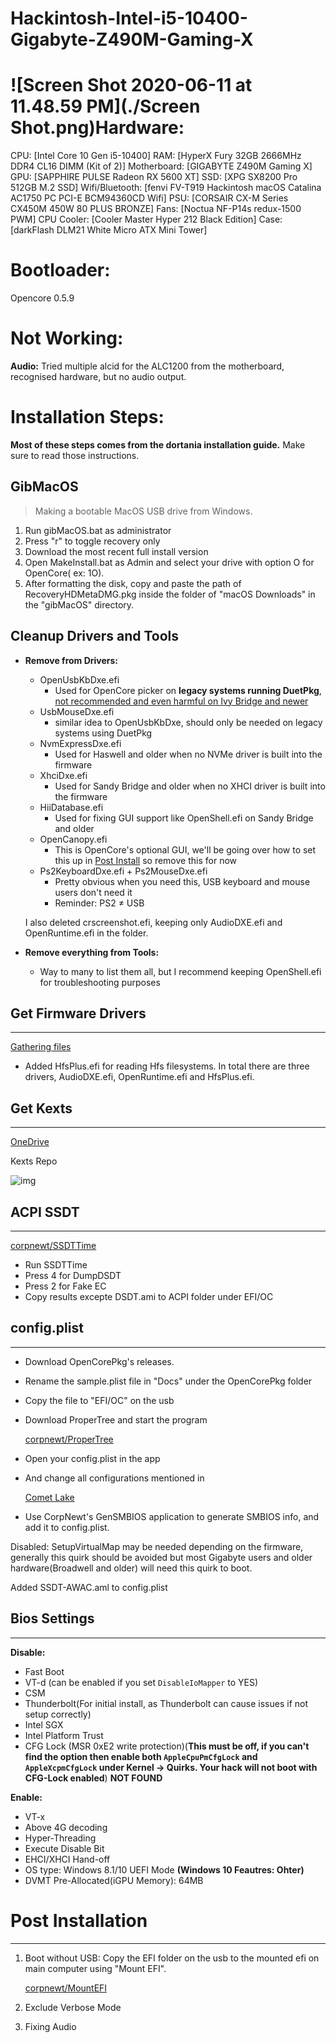 # Hackintosh-Intel-i5-10400-Gigabyte-Z490M-Gaming-X

# ![Screen Shot 2020-06-11 at 11.48.59 PM](./Screen Shot.png)Hardware:

CPU: [Intel Core 10 Gen i5-10400]
RAM: [HyperX Fury 32GB 2666MHz DDR4 CL16 DIMM (Kit of 2)]
Motherboard: [GIGABYTE Z490M Gaming X]
GPU: [SAPPHIRE PULSE Radeon RX 5600 XT]
SSD: [XPG SX8200 Pro 512GB M.2 SSD]
Wifi/Bluetooth: [fenvi FV-T919 Hackintosh macOS Catalina AC1750 PC PCI-E BCM94360CD Wifi]
PSU: [CORSAIR CX-M Series CX450M 450W 80 PLUS BRONZE]
Fans: [Noctua NF-P14s redux-1500 PWM]
CPU Cooler: [Cooler Master Hyper 212 Black Edition]
Case: [darkFlash DLM21 White Micro ATX Mini Tower]

# Bootloader:

Opencore 0.5.9

# Not Working:

**Audio:** Tried multiple alcid for the ALC1200 from the motherboard, recognised hardware, but no audio output.

# Installation Steps:

**Most of these steps comes from the dortania installation guide.** Make sure to read those instructions.

## GibMacOS

> Making a bootable MacOS USB drive from Windows.

1. Run gibMacOS.bat as administrator
2. Press "r" to toggle recovery only
3. Download the most recent full install version
4. Open MakeInstall.bat as Admin and select your drive with option O for OpenCore( ex: 1O).
5. After formatting the disk, copy and paste the path of RecoveryHDMetaDMG.pkg inside the folder of "macOS Downloads" in the "gibMacOS" directory.

## Cleanup Drivers and Tools

- **Remove from Drivers:**

  - OpenUsbKbDxe.efi
    - Used for OpenCore picker on **legacy systems running DuetPkg**, [not recommended and even harmful on Ivy Bridge and newer](https://applelife.ru/threads/opencore-obsuzhdenie-i-ustanovka.2944066/page-176#post-856653)
  - UsbMouseDxe.efi
    - similar idea to OpenUsbKbDxe, should only be needed on legacy systems using DuetPkg
  - NvmExpressDxe.efi
    - Used for Haswell and older when no NVMe driver is built into the firmware
  - XhciDxe.efi
    - Used for Sandy Bridge and older when no XHCI driver is built into the firmware
  - HiiDatabase.efi
    - Used for fixing GUI support like OpenShell.efi on Sandy Bridge and older
  - OpenCanopy.efi
    - This is OpenCore's optional GUI, we'll be going over how to set this up in [Post Install](https://dortania.github.io/OpenCore-Desktop-Guide/extras/gui.html) so remove this for now
  - Ps2KeyboardDxe.efi + Ps2MouseDxe.efi
    - Pretty obvious when you need this, USB keyboard and mouse users don't need it
    - Reminder: PS2 ≠ USB

  I also deleted crscreenshot.efi, keeping only AudioDXE.efi and OpenRuntime.efi in the folder.

- **Remove everything from Tools:**

  - Way to many to list them all, but I recommend keeping OpenShell.efi for troubleshooting purposes

## Get Firmware Drivers

------

[Gathering files](https://dortania.github.io/OpenCore-Desktop-Guide/ktext.html)

- Added HfsPlus.efi for reading Hfs filesystems. In total there are three drivers, AudioDXE.efi, OpenRuntime.efi and HfsPlus.efi.

## Get Kexts

------

[OneDrive](https://onedrive.live.com/?authkey=!APjCyRpzoAKp4xs&id=FE4038DA929BFB23!455036&cid=FE4038DA929BFB23)

Kexts Repo

![img](https://s3.us-west-2.amazonaws.com/secure.notion-static.com/7736dc89-4bef-4efb-adef-19ae9561532c/_%282%29.png?X-Amz-Algorithm=AWS4-HMAC-SHA256&X-Amz-Credential=AKIAT73L2G45O3KS52Y5%2F20200612%2Fus-west-2%2Fs3%2Faws4_request&X-Amz-Date=20200612T064540Z&X-Amz-Expires=86400&X-Amz-Signature=66ee5839cf1d6b5d71648947a96475acec46c270492e210de673564589254bc6&X-Amz-SignedHeaders=host&response-content-disposition=filename%20%3D%22_%282%29.png%22)

## ACPI SSDT

------

[corpnewt/SSDTTime](https://github.com/corpnewt/SSDTTime)

- Run SSDTTime
- Press 4 for DumpDSDT
- Press 2 for Fake EC
- Copy results excepte DSDT.ami to ACPI folder under EFI/OC

## config.plist

------

- Download OpenCorePkg's releases.

- Rename the sample.plist file in "Docs" under the OpenCorePkg folder

- Copy the file to "EFI/OC" on the usb

- Download ProperTree and start the program

  [corpnewt/ProperTree](https://github.com/corpnewt/ProperTree)

- Open your config.plist in the app

- And change all configurations mentioned in

  [Comet Lake](https://dortania.github.io/OpenCore-Desktop-Guide/config.plist/comet-lake.html#pciroot0x0pci0x20x0)

- Use CorpNewt's GenSMBIOS application to generate SMBIOS info, and add it to config.plist.

Disabled: SetupVirtualMap may be needed depending on the firmware, generally this quirk should be avoided but most Gigabyte users and older hardware(Broadwell and older) will need this quirk to boot.

Added SSDT-AWAC.aml to config.plist

## Bios Settings

------

**Disable:**

- Fast Boot
- VT-d (can be enabled if you set `DisableIoMapper` to YES)
- CSM
- Thunderbolt(For initial install, as Thunderbolt can cause issues if not setup correctly)
- Intel SGX
- Intel Platform Trust
- CFG Lock (MSR 0xE2 write protection)(**This must be off, if you can't find the option then enable both `AppleCpuPmCfgLock` and `AppleXcpmCfgLock` under Kernel -> Quirks. Your hack will not boot with CFG-Lock enabled**) **NOT FOUND**

**Enable:**

- VT-x
- Above 4G decoding
- Hyper-Threading
- Execute Disable Bit
- EHCI/XHCI Hand-off
- OS type: Windows 8.1/10 UEFI Mode **(Windows 10 Feautres: Ohter)**
- DVMT Pre-Allocated(iGPU Memory): 64MB

# Post Installation

------

1. Boot without USB: Copy the EFI folder on the usb to the mounted efi on main computer using "Mount EFI".

   [corpnewt/MountEFI](https://github.com/corpnewt/MountEFI)

2. Exclude Verbose Mode

3. Fixing Audio